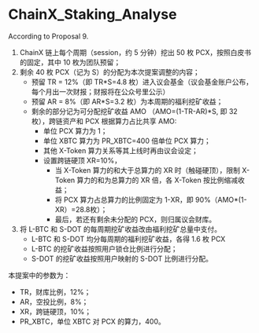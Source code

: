 # ChainX_Staking_Analyse

According to Proposal 9.

1. ChainX 链上每个周期（session，约 5 分钟）挖出 50 枚 PCX，按照白皮书的固定，其中 10 枚为团队预留；
2. 剩余 40 枚 PCX（记为 S）的分配为本次提案调整的内容；
      * 预留 TR = 12%（即 TR*S=4.8 枚）进入议会基金（议会基金账户公布，每个月出一次财报；财报将在公众号里公示） 
      * 预留 AR = 8%（即 AR*S=3.2 枚）为本周期的福利挖矿收益； 
      * 剩余的部分记为可分配挖矿收益 AMO （AMO=(1-TR-AR)*S, 即 32 枚），跨链资产和 PCX 根据算力占比共享 AMO: 
        - 单位 PCX 算力为 1； 
        - 单位 XBTC 算力为 PR_XBTC=400 倍单位 PCX 算力； 
        - 其他 X-Token 算力关系等其上线时再由议会设定； 
        - 设置跨链硬顶 XR=10%，
            * 当 X-Token 算力的和大于总算力的 XR 时（触碰硬顶），限制 X-Token 算力的和为总算力的 XR 倍，各 X-Token 按比例缩减收益； 
            * 将 PCX 算力占总算力的比例固定为 1-XR，即 90%（AMO*(1-XR）=28.8枚）； 
            * 最后，若还有剩余未分配的 PCX，则归属议会财库。
3. 将 L-BTC 和 S-DOT 的每周期挖矿收益改由福利挖矿总量中支付。 
      * L-BTC 和 S-DOT 均分每周期的福利挖矿收益，各得 1.6 枚 PCX 
      * L-BTC 的挖矿收益按照用户锁仓比例进行分配； 
      * S-DOT 的挖矿收益按照用户映射的 S-DOT 比例进行分配。
      
本提案中的参数为： 
* TR，财库比例，12%； 
* AR，空投比例，8%； 
* XR，跨链硬顶，10%； 
* PR_XBTC，单位 XBTC 对 PCX 的算力，400。
